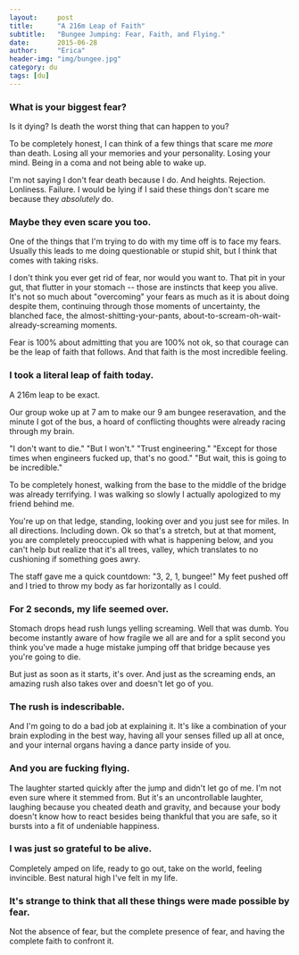 ```yaml
---
layout:     post
title:      "A 216m Leap of Faith"
subtitle:   "Bungee Jumping: Fear, Faith, and Flying."
date:       2015-06-28
author:     "Erica"
header-img: "img/bungee.jpg"
category: du
tags: [du]
---
```


<h3 class="section-heading">What is your biggest fear?</h3>

Is it dying? Is death the worst thing that can happen to you?

To be completely honest, I can think of a few things that scare me _more_ than death. Losing all your memories and your personality. Losing your mind. Being in a coma and not being able to wake up.

I'm not saying I don't fear death because I do. And heights. Rejection. Lonliness. Failure. I would be lying if I said these things don't scare me because they <i>absolutely</i> do.

<h3>Maybe they even scare you too.</h3>

One of the things that I'm trying to do with my time off is to face my fears. Usually this leads to me doing questionable or stupid shit, but I think that comes with taking risks.

I don't think you ever get rid of fear, nor would you want to. That pit in your gut, that flutter in your stomach -- those are instincts that keep you alive. It's not so much about "overcoming" your fears as much as it is about doing despite them, continuing through those moments of uncertainty, the blanched face, the almost-shitting-your-pants, about-to-scream-oh-wait-already-screaming moments.

Fear is 100% about admitting that you are 100% not ok, so that courage can be the leap of faith that follows. And that faith is the most incredible feeling.

<h3>I took a literal leap of faith today.</h3>

A 216m leap to be exact. 

Our group woke up at 7 am to make our 9 am bungee reseravation, and the minute I got of the bus, a hoard of conflicting thoughts were already racing through my brain.

"I don't want to die." 
"But I won't."
"Trust engineering."
"Except for those times when engineers fucked up, that's no good."
"But wait, this is going to be incredible."

To be completely honest, walking from the base to the middle of the bridge was already terrifying. I was walking so slowly I actually apologized to my friend behind me.

You're up on that ledge, standing, looking over and you just see for miles. In all directions. Including down. Ok so that's a stretch, but at that moment, you are completely preoccupied with what is happening below, and you can't help but realize that it's all trees, valley, which translates to no cushioning if something goes awry.

The staff gave me a quick countdown: "3, 2, 1, bungee!" My feet pushed off and I tried to throw my body as far horizontally as I could.

<h3>For 2 seconds, my life seemed over.</h3>

Stomach drops head rush lungs yelling screaming. Well that was dumb. You become instantly aware of how fragile we all are and for a split second you think you've made a huge mistake jumping off that bridge because yes you're going to die.

But just as soon as it starts, it's over. And just as the screaming ends, an amazing rush also takes over and doesn't let go of you. 

<h3> The rush is indescribable.</h3>

And I'm going to do a bad job at explaining it. It's like a combination of your brain exploding in the best way, having all your senses filled up all at once, and your internal organs having a dance party inside of you.

<h3>And you are fucking flying.</h3>

The laughter started quickly after the jump and didn't let go of me. I'm not even sure where it stemmed from. But it's an uncontrollable laughter, laughing because you cheated death and gravity, and because your body doesn't know how to react besides being thankful that you are safe, so it bursts into a fit of undeniable happiness. 

<h3>I was just so grateful to be alive.</h3>
Completely amped on life, ready to go out, take on the world, feeling invincible. Best natural high I've felt in my life.

<h3>It's strange to think that all these things were made possible by fear.</h3>

Not the absence of fear, but the complete presence of fear, and having the complete faith to confront it. 
